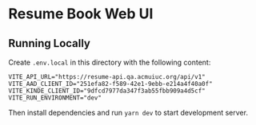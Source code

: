 # Resume Book Web UI 

## Running Locally 
Create `.env.local` in this directory with the following content:
```
VITE_API_URL="https://resume-api.qa.acmuiuc.org/api/v1"
VITE_AAD_CLIENT_ID="251efa82-f589-42e1-9ebb-e214a4f40a0f"
VITE_KINDE_CLIENT_ID="9dfcd7977da347f3ab55fbb909a4d5cf"
VITE_RUN_ENVIRONMENT="dev"
```

Then install dependencies and run `yarn dev` to start development server.